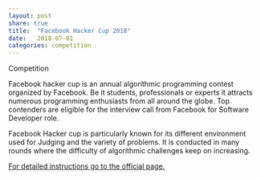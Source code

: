 ```yaml
---
layout: post
share: true
title:  "Facebook Hacker Cup 2018"
date:   2018-07-01
categories: competition 
---
```

Competition

Facebook hacker cup is an annual algorithmic programming contest organized by Facebook. Be it students, professionals or experts it attracts numerous programming enthusiasts from all around the globe. Top contenders are eligible for the interview call from Facebook for Software Developer role.

Facebook Hacker cup is particularly known for its different environment used for Judging and the variety of problems. It is conducted in many rounds where the difficulty of algorithmic challenges keep on increasing.

[For detailed instructions go to the official page.](https://www.facebook.com/notes/facebook-hacker-cup/hacker-cup-2017-faq/1029173677098533/)
